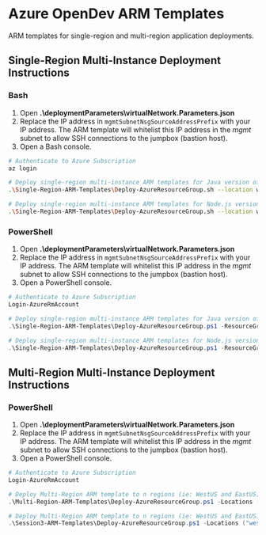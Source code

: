 # Azure OpenDev ARM Templates
ARM templates for single-region and multi-region application deployments.

## Single-Region Multi-Instance Deployment Instructions
### Bash
1. Open **.\deploymentParameters\virtualNetwork.Parameters.json**
2. Replace the IP address in `mgmtSubnetNsgSourceAddressPrefix` with your IP address.
  The ARM template will whitelist this IP address in the *mgmt* subnet to allow SSH connections to the jumpbox (bastion host).
3. Open a Bash console.
```Bash
# Authenticate to Azure Subscription
az login

# Deploy single-region multi-instance ARM templates for Java version of app
.\Single-Region-ARM-Templates\Deploy-AzureResourceGroup.sh --location westus --apptype Java

# Deploy single-region multi-instance ARM templates for Node.js version of app
.\Single-Region-ARM-Templates\Deploy-AzureResourceGroup.sh --location westus --apptype Node

```

### PowerShell
1. Open **.\deploymentParameters\virtualNetwork.Parameters.json**
2. Replace the IP address in `mgmtSubnetNsgSourceAddressPrefix` with your IP address.
  The ARM template will whitelist this IP address in the *mgmt* subnet to allow SSH connections to the jumpbox (bastion host).
3. Open a PowerShell console.
```PowerShell
# Authenticate to Azure Subscription
Login-AzureRmAccount

# Deploy single-region multi-instance ARM templates for Java version of app
.\Single-Region-ARM-Templates\Deploy-AzureResourceGroup.ps1 -ResourceGroupLocation westus -AppType Java

# Deploy single-region multi-instance ARM templates for Node.js version of app
.\Single-Region-ARM-Templates\Deploy-AzureResourceGroup.ps1 -ResourceGroupLocation westus -AppType Node

```

## Multi-Region Multi-Instance Deployment Instructions
### PowerShell
1. Open **.\deploymentParameters\virtualNetwork.Parameters.json**
2. Replace the IP address in `mgmtSubnetNsgSourceAddressPrefix` with your IP address.
  The ARM template will whitelist this IP address in the *mgmt* subnet to allow SSH connections to the jumpbox (bastion host).
3. Open a PowerShell console.
```PowerShell
# Authenticate to Azure Subscription
Login-AzureRmAccount

# Deploy Multi-Region ARM template to n regions (ie: WestUS and EastUS) for Java version of app.  Also deploys an HA resource group that contains the traffic manager profile, traffic manager endpoint configurations, document DB, blob storage, and CDN.
.\Multi-Region-ARM-Templates\Deploy-AzureResourceGroup.ps1 -Locations ("westus", "eastus") -AppType Java

# Deploy Multi-Region ARM template to n regions (ie: WestUS and EastUS) for Node.js version of app.  Also deploys an HA resource group that contains the traffic manager profile, traffic manager endpoint configurations, document DB, blob storage, and CDN.
.\Session3-ARM-Templates\Deploy-AzureResourceGroup.ps1 -Locations ("westus", "eastus") -AppType Node

```
